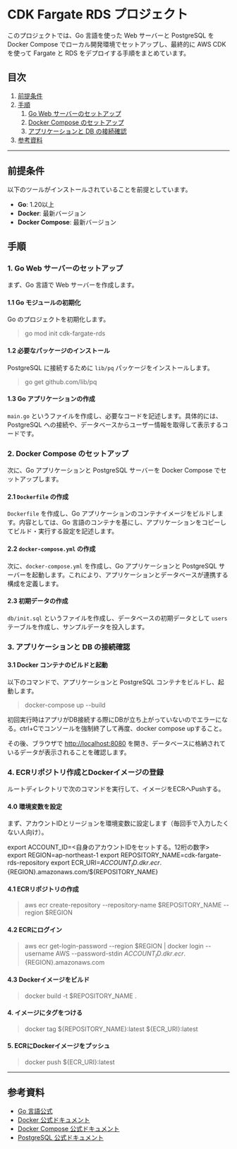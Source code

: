 # CDK Fargate RDS プロジェクト

このプロジェクトでは、Go 言語を使った Web サーバーと PostgreSQL を Docker Compose でローカル開発環境でセットアップし、最終的に AWS CDK を使って Fargate と RDS をデプロイする手順をまとめています。

## 目次
1. [前提条件](#前提条件)
2. [手順](#手順)
   1. [Go Web サーバーのセットアップ](#go-web-サーバーのセットアップ)
   2. [Docker Compose のセットアップ](#docker-compose-のセットアップ)
   3. [アプリケーションと DB の接続確認](#アプリケーションと-db-の接続確認)
3. [参考資料](#参考資料)

---

## 前提条件

以下のツールがインストールされていることを前提としています。

- **Go**: 1.20以上
- **Docker**: 最新バージョン
- **Docker Compose**: 最新バージョン

## 手順

### 1. Go Web サーバーのセットアップ

まず、Go 言語で Web サーバーを作成します。

#### 1.1 Go モジュールの初期化

Go のプロジェクトを初期化します。

> go mod init cdk-fargate-rds

#### 1.2 必要なパッケージのインストール

PostgreSQL に接続するために `lib/pq` パッケージをインストールします。

> go get github.com/lib/pq

#### 1.3 Go アプリケーションの作成

`main.go` というファイルを作成し、必要なコードを記述します。具体的には、PostgreSQL への接続や、データベースからユーザー情報を取得して表示するコードです。

### 2. Docker Compose のセットアップ

次に、Go アプリケーションと PostgreSQL サーバーを Docker Compose でセットアップします。

#### 2.1 `Dockerfile` の作成

`Dockerfile` を作成し、Go アプリケーションのコンテナイメージをビルドします。内容としては、Go 言語のコンテナを基にし、アプリケーションをコピーしてビルド・実行する設定を記述します。

#### 2.2 `docker-compose.yml` の作成

次に、`docker-compose.yml` を作成し、Go アプリケーションと PostgreSQL サーバーを起動します。これにより、アプリケーションとデータベースが連携する構成を定義します。

#### 2.3 初期データの作成

`db/init.sql` というファイルを作成し、データベースの初期データとして `users` テーブルを作成し、サンプルデータを投入します。

### 3. アプリケーションと DB の接続確認

#### 3.1 Docker コンテナのビルドと起動

以下のコマンドで、アプリケーションと PostgreSQL コンテナをビルドし、起動します。

> docker-compose up --build

初回実行時はアプリがDB接続する際にDBが立ち上がっていないのでエラーになる。ctrl+Cでコンソールを強制終了して再度、docker compose upすること。

その後、ブラウザで [http://localhost:8080](http://localhost:8080) を開き、データベースに格納されているデータが表示されることを確認します。

### 4. ECRリポジトリ作成とDockerイメージの登録

ルートディレクトリで次のコマンドを実行して、イメージをECRへPushする。

#### 4.0 環境変数を設定
まず、アカウントIDとリージョンを環境変数に設定します（毎回手で入力したくない人向け）。

export ACCOUNT_ID=<自身のアカウントIDをセットする。12桁の数字>
export REGION=ap-northeast-1
export REPOSITORY_NAME=cdk-fargate-rds-repository
export ECR_URI=${ACCOUNT_ID}.dkr.ecr.${REGION}.amazonaws.com/${REPOSITORY_NAME}


#### 4.1 ECRリポジトリの作成

> aws ecr create-repository --repository-name $REPOSITORY_NAME --region $REGION

#### 4.2 ECRにログイン

> aws ecr get-login-password --region $REGION | docker login --username AWS --password-stdin ${ACCOUNT_ID}.dkr.ecr.${REGION}.amazonaws.com

#### 4.3 Dockerイメージをビルド

> docker build -t $REPOSITORY_NAME .

#### 4. イメージにタグをつける

> docker tag ${REPOSITORY_NAME}:latest ${ECR_URI}:latest

#### 5. ECRにDockerイメージをプッシュ

> docker push ${ECR_URI}:latest


---

## 参考資料

- [Go 言語公式](https://golang.org/)
- [Docker 公式ドキュメント](https://docs.docker.com/)
- [Docker Compose 公式ドキュメント](https://docs.docker.com/compose/)
- [PostgreSQL 公式ドキュメント](https://www.postgresql.org/)
